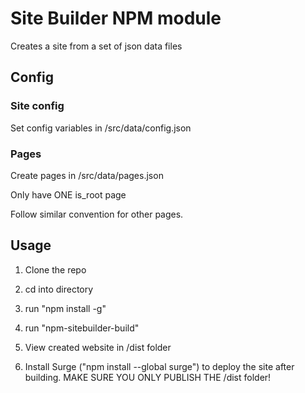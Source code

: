 # Site Builder NPM module
Creates a site from a set of json data files

## Config
### Site config
Set config variables in /src/data/config.json

### Pages
Create pages in /src/data/pages.json

Only have ONE is_root page

Follow similar convention for other pages.

## Usage
1. Clone the repo

2. cd into directory

3. run "npm install -g"

4. run "npm-sitebuilder-build"

5. View created website in /dist folder

6. Install Surge ("npm install --global surge") to deploy the site after building. MAKE SURE YOU ONLY PUBLISH THE /dist folder!